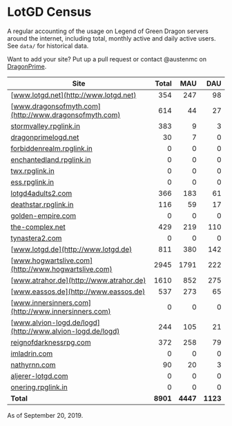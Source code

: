 # LotGD Census
A regular accounting of the usage on Legend of Green Dragon servers around the internet, including total, monthly active and daily active users. See `data/` for historical data.

Want to add your site? Put up a pull request or contact @austenmc on [DragonPrime](http://dragonprime.net).


Site | Total | MAU | DAU
--- | ---:| ---:| ---:
[www.lotgd.net](http://www.lotgd.net)|354|247|98
[www.dragonsofmyth.com](http://www.dragonsofmyth.com)|614|44|27
[stormvalley.rpglink.in](http://stormvalley.rpglink.in)|383|9|3
[dragonprimelogd.net](http://dragonprimelogd.net)|30|7|0
[forbiddenrealm.rpglink.in](http://forbiddenrealm.rpglink.in)|0|0|0
[enchantedland.rpglink.in](http://enchantedland.rpglink.in)|0|0|0
[twx.rpglink.in](http://twx.rpglink.in)|0|0|0
[ess.rpglink.in](http://ess.rpglink.in)|0|0|0
[lotgd4adults2.com](http://lotgd4adults2.com)|366|183|61
[deathstar.rpglink.in](http://deathstar.rpglink.in)|116|59|17
[golden-empire.com](http://golden-empire.com)|0|0|0
[the-complex.net](http://the-complex.net)|429|219|110
[tynastera2.com](http://tynastera2.com)|0|0|0
[www.lotgd.de](http://www.lotgd.de)|811|380|142
[www.hogwartslive.com](http://www.hogwartslive.com)|2945|1791|222
[www.atrahor.de](http://www.atrahor.de)|1610|852|275
[www.eassos.de](http://www.eassos.de)|537|273|65
[www.innersinners.com](http://www.innersinners.com)|0|0|0
[www.alvion-logd.de/logd](http://www.alvion-logd.de/logd)|244|105|21
[reignofdarknessrpg.com](http://reignofdarknessrpg.com)|372|258|79
[imladrin.com](http://imladrin.com)|0|0|0
[nathyrnn.com](http://nathyrnn.com)|90|20|3
[aljerer-lotgd.com](http://aljerer-lotgd.com)|0|0|0
[onering.rpglink.in](http://onering.rpglink.in)|0|0|0
**Total**|**8901**|**4447**|**1123**

As of September 20, 2019.
